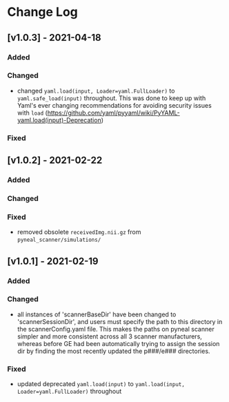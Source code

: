 # Change Log

## [v1.0.3] - 2021-04-18

### Added

### Changed

- changed `yaml.load(input, Loader=yaml.FullLoader)` to `yaml.safe_load(input)` throughout. This was done to keep up with Yaml's ever changing recommendations for avoiding security issues with `load` (https://github.com/yaml/pyyaml/wiki/PyYAML-yaml.load(input)-Deprecation)

### Fixed

## [v1.0.2] - 2021-02-22

### Added

### Changed

### Fixed

- removed obsolete `receivedImg.nii.gz` from `pyneal_scanner/simulations/`

## [v1.0.1] - 2021-02-19

### Added

### Changed

- all instances of 'scannerBaseDir' have been changed to 'scannerSessionDir', and users must specify the path to this directory in the scannerConfig.yaml file. This makes the paths on pyneal scanner simpler and more consistent across all 3 scanner manufacturers, whereas before GE had been automatically trying to assign the session dir by finding the most recently updated the p###/e### directories.

### Fixed

- updated deprecated `yaml.load(input)` to `yaml.load(input, Loader=yaml.FullLoader)` throughout
